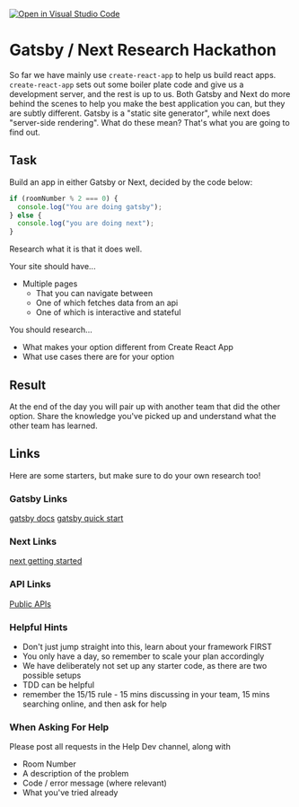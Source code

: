 [![Open in Visual Studio Code](https://classroom.github.com/assets/open-in-vscode-f059dc9a6f8d3a56e377f745f24479a46679e63a5d9fe6f495e02850cd0d8118.svg)](https://classroom.github.com/online_ide?assignment_repo_id=6835304&assignment_repo_type=AssignmentRepo)
# Gatsby / Next Research Hackathon

So far we have mainly use `create-react-app` to help us build react apps. `create-react-app` sets out some boiler plate code and give us a development server, and the rest is up to us. Both Gatsby and Next do more behind the scenes to help you make the best application you can, but they are subtly different. Gatsby is a "static site generator", while next does "server-side rendering". What do these mean? That's what you are going to find out.

## Task

Build an app in either Gatsby or Next, decided by the code below:

```js
if (roomNumber % 2 === 0) {
  console.log("You are doing gatsby");
} else {
  console.log("you are doing next");
}
```

Research what it is that it does well.

Your site should have...

- Multiple pages
  - That you can navigate between
  - One of which fetches data from an api
  - One of which is interactive and stateful

You should research...

- What makes your option different from Create React App
- What use cases there are for your option

## Result

At the end of the day you will pair up with another team that did the other option. Share the knowledge you've picked up and understand what the other team has learned.

## Links

Here are some starters, but make sure to do your own research too!

### Gatsby Links

[gatsby docs](https://www.gatsbyjs.com/docs/)
[gatsby quick start](https://www.gatsbyjs.com/docs/quick-start/)

### Next Links

[next getting started](https://nextjs.org/docs)

### API Links

[Public APIs](https://github.com/public-apis/public-apis)

### Helpful Hints

* Don't just jump straight into this, learn about your framework FIRST
* You only have a day, so remember to scale your plan accordingly
* We have deliberately not set up any starter code, as there are two possible setups
* TDD can be helpful
* remember the 15/15 rule - 15 mins discussing in your team, 15 mins searching online, and then ask for help

### When Asking For Help

Please post all requests in the Help Dev channel, along with

* Room Number
* A description of the problem
* Code / error message (where relevant)
* What you've tried already

